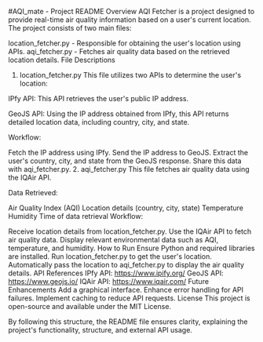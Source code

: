 #AQI_mate - Project README
Overview
AQI Fetcher is a project designed to provide real-time air quality information based on a user's current location. The project consists of two main files:

location_fetcher.py - Responsible for obtaining the user's location using APIs.
aqi_fetcher.py - Fetches air quality data based on the retrieved location details.
File Descriptions
1. location_fetcher.py
This file utilizes two APIs to determine the user's location:

IPfy API:
This API retrieves the user's public IP address.

GeoJS API:
Using the IP address obtained from IPfy, this API returns detailed location data, including country, city, and state.

Workflow:

Fetch the IP address using IPfy.
Send the IP address to GeoJS.
Extract the user's country, city, and state from the GeoJS response.
Share this data with aqi_fetcher.py.
2. aqi_fetcher.py
This file fetches air quality data using the IQAir API.

Data Retrieved:

Air Quality Index (AQI)
Location details (country, city, state)
Temperature
Humidity
Time of data retrieval
Workflow:

Receive location details from location_fetcher.py.
Use the IQAir API to fetch air quality data.
Display relevant environmental data such as AQI, temperature, and humidity.
How to Run
Ensure Python and required libraries are installed.
Run location_fetcher.py to get the user's location.
Automatically pass the location to aqi_fetcher.py to display the air quality details.
API References
IPfy API: https://www.ipify.org/
GeoJS API: https://www.geojs.io/
IQAir API: https://www.iqair.com/
Future Enhancements
Add a graphical interface.
Enhance error handling for API failures.
Implement caching to reduce API requests.
License
This project is open-source and available under the MIT License.

By following this structure, the README file ensures clarity, explaining the project's functionality, structure, and external API usage.







